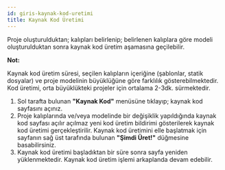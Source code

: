 ```yaml
---
id: giris-kaynak-kod-uretimi
title: Kaynak Kod Üretimi
---
```


<a id="aHeaderMenuAnchor" data-header-menu="Docs"></a>

Proje oluşturulduktan; kalıpları belirlenip; belirlenen kalıplara göre modeli oluşturulduktan sonra kaynak kod üretim aşamasına geçilebilir.

<div class="panelize-infobox infobox-info">
    <p>
        <strong><i class="fas fa-info-circle"></i> Not:</strong>
    </p>
    <p>Kaynak kod üretim süresi, seçilen kalıpların içeriğine (şablonlar, statik dosyalar) ve proje modelinin büyüklüğüne göre farklılık gösterebilmektedir. Kod üretimi, orta büyüklükteki projeler için ortalama 2-3dk. sürmektedir.</p>
</div>

1. Sol tarafta bulunan **"Kaynak Kod"** menüsüne tıklayıp; kaynak kod sayfasını açınız.
2. Proje kalıplarında ve/veya modelinde bir değişiklik yapıldığında kaynak kod sayfası açılır açılmaz yeni kod üretim bildirimi gösterilerek kaynak kod üretimi gerçekleştirilir. Kaynak kod üretimini elle başlatmak için sayfanın sağ üst tarafında bulunan **"Şimdi Üret!"** düğmesine basabilirsiniz.
3. Kaynak kod üretimi başladıktan bir süre sonra sayfa yeniden yüklenmektedir. Kaynak kod üretim işlemi arkaplanda devam edebilir.